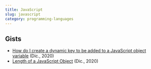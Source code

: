 ```yaml
---
title: JavaScript
slug: javascript
category: programming-languages
---
```


## Gists
- [How do I create a dynamic key to be added to a JavaScript object variable][1] (Dic., 2020)
- [Length of a JavaScript Object][2] (Dic., 2020)

[1]:	https://gist.github.com/eleazarbr/7db6476c049b5d46a84729cde0135848
[2]:	https://gist.github.com/eleazarbr/171904ada2177448ba7974caebd1c269
